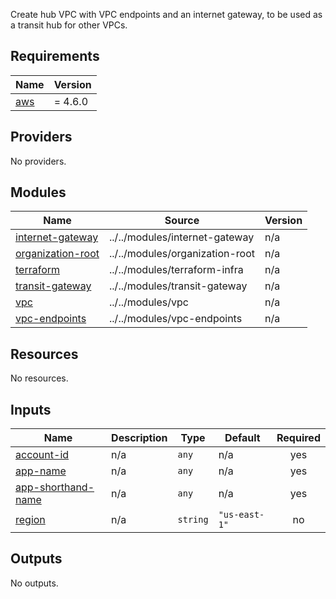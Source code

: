   Create hub VPC with VPC endpoints and an internet gateway, to be used as a transit hub for other VPCs.

## Requirements

| Name | Version |
|------|---------|
| <a name="requirement_aws"></a> [aws](#requirement\_aws) | = 4.6.0 |

## Providers

No providers.

## Modules

| Name | Source | Version |
|------|--------|---------|
| <a name="module_internet-gateway"></a> [internet-gateway](#module\_internet-gateway) | ../../modules/internet-gateway | n/a |
| <a name="module_organization-root"></a> [organization-root](#module\_organization-root) | ../../modules/organization-root | n/a |
| <a name="module_terraform"></a> [terraform](#module\_terraform) | ../../modules/terraform-infra | n/a |
| <a name="module_transit-gateway"></a> [transit-gateway](#module\_transit-gateway) | ../../modules/transit-gateway | n/a |
| <a name="module_vpc"></a> [vpc](#module\_vpc) | ../../modules/vpc | n/a |
| <a name="module_vpc-endpoints"></a> [vpc-endpoints](#module\_vpc-endpoints) | ../../modules/vpc-endpoints | n/a |

## Resources

No resources.

## Inputs

| Name | Description | Type | Default | Required |
|------|-------------|------|---------|:--------:|
| <a name="input_account-id"></a> [account-id](#input\_account-id) | n/a | `any` | n/a | yes |
| <a name="input_app-name"></a> [app-name](#input\_app-name) | n/a | `any` | n/a | yes |
| <a name="input_app-shorthand-name"></a> [app-shorthand-name](#input\_app-shorthand-name) | n/a | `any` | n/a | yes |
| <a name="input_region"></a> [region](#input\_region) | n/a | `string` | `"us-east-1"` | no |

## Outputs

No outputs.

